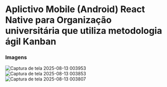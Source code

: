 # Aplictivo Mobile (Android) React Native para Organização universitária que utiliza metodologia ágil Kanban

### Imagens

![Captura de tela 2025-08-13 003953](https://github.com/user-attachments/assets/a12cb4f4-6fb4-4b27-b1d8-a9d3b97ccd72)
![Captura de tela 2025-08-13 003853](https://github.com/user-attachments/assets/24ff3629-08db-46ae-b1cc-6fe631a15c60)
![Captura de tela 2025-08-13 003807](https://github.com/user-attachments/assets/227d8978-a5e8-484d-9a23-dc91d957b9c4)
